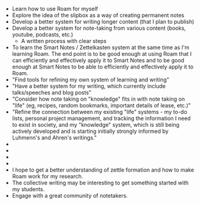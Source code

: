 - Learn how to use Roam for myself 
- Explore the idea of the slipbox as a way of creating permanent notes 
- Develop a better system for writing longer content (that I plan to publish)
- Develop a better system for note-taking from various content (books, youtube, podcasts, etc.)
    - A written process with clear steps
- To learn the Smart Notes / Zettelkasten system at the same time as I'm  learning Roam. The end point is to be good enough at using Roam that I can efficiently and effectively apply it to Smart Notes and to be good enough at Smart Notes to be able to efficiently and effectively apply it to Roam.
- "Find tools for refining my own system of learning and writing"
- "Have a better system for my writing, which currently include talks/speeches and blog posts"
- "Consider how note taking on "knowledge" fits in with note taking on "life" (eg, recipes, random bookmarks, important details of lease, etc.)"
- "Refine the connection between my existing "life" systems - my to-do lists, personal project management, and tracking the information I need to exist in society, and my "knowledge" system, which is still being actively developed and is starting initially strongly informed by Luhmenn's and Ahren's writings."
- 
- 
- 
- 
- I hope to get a better understanding of zettle formation and how to make Roam work for my research.
- The collective writing may be interesting to get something started with my students.
- Engage with a great community of notetakers.
